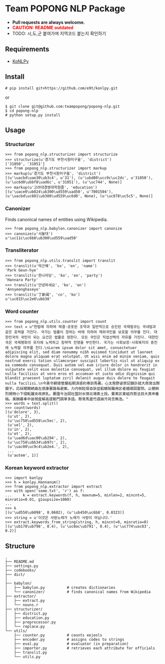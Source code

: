 Team POPONG NLP Package
=======================

- **Pull requests are always welcome.**
- <span style="color: red; font-weight: bold;">CAUTION: README outdated</span>
- TODO: 시,도,군 붙여가며 지역코드 붙는지 확인하기

## Requirements

- [KoNLPy](http://github.com/e9t/konlpy)

## Install

    # pip install git+https://github.com/e9t/konlpy.git

or

    $ git clone git@github.com:teampopong/popong-nlp.git
    $ cd popong-nlp
    # python setup.py install

## Usage

### Structurizer

    >>> from popong_nlp.structurizer import structurize
    >>> structurize(u'경기도 부천시원미구을', 'district')
    ['31050', '31051']
    >>> from popong_nlp.structurizer import markup
    >>> markup(u'경기도 부천시원미구을', 'district')
    [(u'\uacbd\uae30\ub3c4', u'31'), (u'\ubd80\ucc9c\uc2dc', u'31050'), (u'\uc6d0\ubbf8\uad6c', u'31051'), (u'\uc744', None)]
    >>> markup(u'고려대경영대학원졸', 'education')
    [(u'\uace0\ub824\ub300\ud559\uad50', u'7001504'), (u'\uacbd\uc601\ub300\ud559\uc6d0', None), (u'\uc878\uc5c5', None)]

### Canonizer

Finds canonical names of entities using Wikipedia.

    >>> from popong_nlp.babylon.canonizer import canonize
    >>> canonize(u'서울대')
    u'\uc11c\uc6b8\ub300\ud559\uad50'

### Transliterator

    >>> from popong_nlp.utils.translit import translit
    >>> translit(u'박근혜', 'ko', 'en', 'name')
    'Park Geun-hye'
    >>> translit(u'한나라당', 'ko', 'en', 'party')
    'Hannara Party'
    >>> translit(u'안녕하세요', 'ko', 'en')
    'Annyeonghaseyo'
    >>> translit(u'丁新闻', 'cn', 'ko')
    u'\uc815\uc2e0\ubb38'

### Word counter

    >>> from popong_nlp.utils.counter import count
    >>> text = u"헌법에 의하여 체결·공포된 조약과 일반적으로 승인된 국제법규는 국내법과 같은 효력을 가진다. 국가는 법률이 정하는 바에 의하여 재외국민을 보호할 의무를 진다. 대한민국의 국민이 되는 요건은 법률로 정한다. 모든 국민은 직업선택의 자유를 가진다. 대한민국은 국제평화의 유지에 노력하고 침략적 전쟁을 부인한다. 국가는 사회보장·사회복지의 증진에 노력할 의무를 진다.\nLorem ipsum dolor sit amet, consectetuer adipiscing elit, sed diam nonummy nibh euismod tincidunt ut laoreet dolore magna aliquam erat volutpat. Ut wisi enim ad minim veniam, quis nostrud exerci tation ullamcorper suscipit lobortis nisl ut aliquip ex ea commodo consequat. Duis autem vel eum iriure dolor in hendrerit in vulputate velit esse molestie consequat, vel illum dolore eu feugiat nulla facilisis at vero eros et accumsan et iusto odio dignissim qui blandit praesent luptatum zzril delenit augue duis dolore te feugait nulla facilisi.\n今美令朝徳管層船期済惑約専訓馬著。心太発野姿禁記髄訃就大県育出際銀子。応採聞開続曲左感康著路毎避案。力内倒粒保自訴並殺聴阪職用区者婚順図霊院。止棚側烈掲物小下侵転躍央改原乳。要園今治図社盟討水慎北場素土投。要素区東組月懸法目大真申番稿。美酬募車中装視産解高提都門調革多語。際育馬塁竹週崩汚背念無浩。"
    >>> words = text.split()
    >>> count(words)
    [(u'dolore', 3),
     (u'ut', 2),
     (u'\uc758\ud558\uc5ec', 2),
     (u'vel', 2),
     (u'in', 2),
     (u'et', 2),
     (u'\uad6d\uac00\ub294', 2),
     (u'\uc758\ubb34\ub97c', 2),
     (u'\uac00\uc9c4\ub2e4.', 2),
     ...
     (u'autem', 1)]


### Korean keyword extractor

    >>> import konlpy
    >>> h = konlpy.Hannanum()
    >>> from popong_nlp.extractor import extract
    >>> with open('some.txt', 'r') as f:
    ...     k = extract.keywords(f, h, maxnum=5, minlen=2, mincnt=5, minratio=0.01, g1oupsize=1000)
    ...
    >>> k
    [(u'\ud558\ub098', 0.0602), (u'\ub450\uc6b8', 0.0323)]
    >>> string = u'이것은 사랑노래가 노래가 사랑이 아닙니다.'
    >>> extract.keywords_from_string(string, h, mincnt=0, minratio=0)
    [(u'\ub178\ub798', 0.4), (u'\uc0ac\ub791', 0.4), (u'\uc774\uac83', 0.2)]


## Structure
    .
    ├── README.md
    ├── settings.py
    ├── codebooks/
    ├── dict/
    │
    ├── babylon/
    │   ├── babylon.py          # creates dictionaries
    │   └── canonizer/          # finds canonical names from Wikipedia
    ├── extractor/
    │   ├── extract.py
    │   └── nouns.r
    ├── structurizer/
    │   ├── district.py
    │   ├── education.py
    │   ├── preprocessor.py
    │   └── replace.py
    └── utils/
        ├── counter.py          # counts eojeols
        ├── encoder.py          # assigns codes to strings
        ├── eval.py             # evaluator (in preparation)
        ├── importer.py         # retrieves each attribute for officials
        ├── translit.py
        └── utils.py
